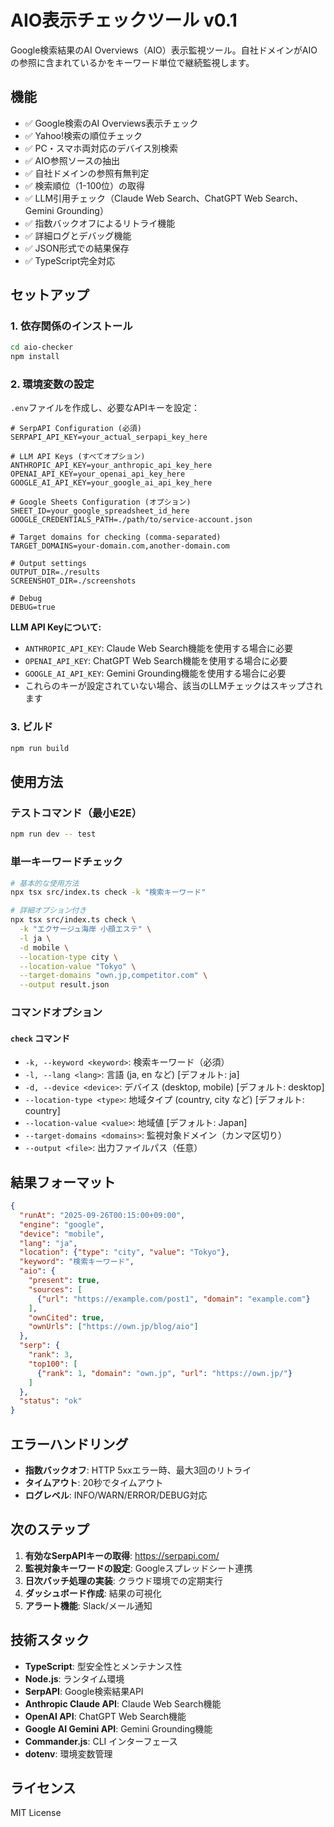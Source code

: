 # AIO表示チェックツール v0.1

Google検索結果のAI Overviews（AIO）表示監視ツール。自社ドメインがAIOの参照に含まれているかをキーワード単位で継続監視します。

## 機能

- ✅ Google検索のAI Overviews表示チェック
- ✅ Yahoo!検索の順位チェック
- ✅ PC・スマホ両対応のデバイス別検索
- ✅ AIO参照ソースの抽出
- ✅ 自社ドメインの参照有無判定
- ✅ 検索順位（1-100位）の取得
- ✅ LLM引用チェック（Claude Web Search、ChatGPT Web Search、Gemini Grounding）
- ✅ 指数バックオフによるリトライ機能
- ✅ 詳細ログとデバッグ機能
- ✅ JSON形式での結果保存
- ✅ TypeScript完全対応

## セットアップ

### 1. 依存関係のインストール
```bash
cd aio-checker
npm install
```

### 2. 環境変数の設定
`.env`ファイルを作成し、必要なAPIキーを設定：

```env
# SerpAPI Configuration (必須)
SERPAPI_API_KEY=your_actual_serpapi_key_here

# LLM API Keys (すべてオプション)
ANTHROPIC_API_KEY=your_anthropic_api_key_here
OPENAI_API_KEY=your_openai_api_key_here
GOOGLE_AI_API_KEY=your_google_ai_api_key_here

# Google Sheets Configuration (オプション)
SHEET_ID=your_google_spreadsheet_id_here
GOOGLE_CREDENTIALS_PATH=./path/to/service-account.json

# Target domains for checking (comma-separated)
TARGET_DOMAINS=your-domain.com,another-domain.com

# Output settings
OUTPUT_DIR=./results
SCREENSHOT_DIR=./screenshots

# Debug
DEBUG=true
```

**LLM API Keyについて:**
- `ANTHROPIC_API_KEY`: Claude Web Search機能を使用する場合に必要
- `OPENAI_API_KEY`: ChatGPT Web Search機能を使用する場合に必要
- `GOOGLE_AI_API_KEY`: Gemini Grounding機能を使用する場合に必要
- これらのキーが設定されていない場合、該当のLLMチェックはスキップされます

### 3. ビルド
```bash
npm run build
```

## 使用方法

### テストコマンド（最小E2E）
```bash
npm run dev -- test
```

### 単一キーワードチェック
```bash
# 基本的な使用方法
npx tsx src/index.ts check -k "検索キーワード"

# 詳細オプション付き
npx tsx src/index.ts check \
  -k "エクサージュ海岸 小顔エステ" \
  -l ja \
  -d mobile \
  --location-type city \
  --location-value "Tokyo" \
  --target-domains "own.jp,competitor.com" \
  --output result.json
```

### コマンドオプション

#### `check` コマンド
- `-k, --keyword <keyword>`: 検索キーワード（必須）
- `-l, --lang <lang>`: 言語 (ja, en など) [デフォルト: ja]
- `-d, --device <device>`: デバイス (desktop, mobile) [デフォルト: desktop]
- `--location-type <type>`: 地域タイプ (country, city など) [デフォルト: country]
- `--location-value <value>`: 地域値 [デフォルト: Japan]
- `--target-domains <domains>`: 監視対象ドメイン（カンマ区切り）
- `--output <file>`: 出力ファイルパス（任意）

## 結果フォーマット

```json
{
  "runAt": "2025-09-26T00:15:00+09:00",
  "engine": "google",
  "device": "mobile",
  "lang": "ja",
  "location": {"type": "city", "value": "Tokyo"},
  "keyword": "検索キーワード",
  "aio": {
    "present": true,
    "sources": [
      {"url": "https://example.com/post1", "domain": "example.com"}
    ],
    "ownCited": true,
    "ownUrls": ["https://own.jp/blog/aio"]
  },
  "serp": {
    "rank": 3,
    "top100": [
      {"rank": 1, "domain": "own.jp", "url": "https://own.jp/"}
    ]
  },
  "status": "ok"
}
```

## エラーハンドリング

- **指数バックオフ**: HTTP 5xxエラー時、最大3回のリトライ
- **タイムアウト**: 20秒でタイムアウト
- **ログレベル**: INFO/WARN/ERROR/DEBUG対応

## 次のステップ

1. **有効なSerpAPIキーの取得**: https://serpapi.com/
2. **監視対象キーワードの設定**: Googleスプレッドシート連携
3. **日次バッチ処理の実装**: クラウド環境での定期実行
4. **ダッシュボード作成**: 結果の可視化
5. **アラート機能**: Slack/メール通知

## 技術スタック

- **TypeScript**: 型安全性とメンテナンス性
- **Node.js**: ランタイム環境
- **SerpAPI**: Google検索結果API
- **Anthropic Claude API**: Claude Web Search機能
- **OpenAI API**: ChatGPT Web Search機能
- **Google AI Gemini API**: Gemini Grounding機能
- **Commander.js**: CLI インターフェース
- **dotenv**: 環境変数管理

## ライセンス

MIT License